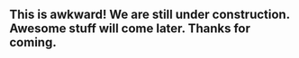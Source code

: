 ## This is awkward! We are still under construction. Awesome stuff will come later. Thanks for coming.
